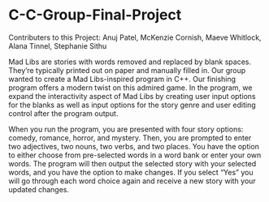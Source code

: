# C-C-Group-Final-Project

Contributers to this Project: Anuj Patel, McKenzie Cornish, Maeve Whitlock, Alana Tinnel, Stephanie Sithu

Mad Libs are stories with words removed and replaced by blank spaces. They’re typically printed out on paper and manually filled in. Our group wanted to create a Mad Libs-inspired program in C++. Our finishing program offers a modern twist on this admired game. In the program, we expand the interactivity aspect of Mad Libs by creating user input options for the blanks as well as input options for the story genre and user editing control after the program output. 

When you run the program, you are presented with four story options: comedy, romance, horror, and mystery. Then, you are prompted to enter two adjectives, two nouns, two verbs, and two places. You have the option to either choose from pre-selected words in a word bank or enter your own words. The program will then output the selected story with your selected words, and you have the option to make changes. If you select “Yes” you will go through each word choice again and receive a new story with your updated changes. 


